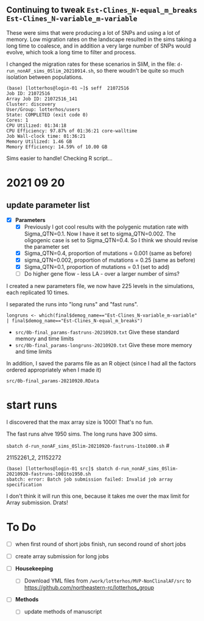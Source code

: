 

## Continuing to tweak `Est-Clines_N-equal_m_breaks` `Est-Clines_N-variable_m-variable`

These were sims that were producing a lot of SNPs and using a lot of memory. 
Low migration rates on the landscape resulted in the sims taking a long time to coalesce, 
and in addition a very large number of SNPs would evolve, which took a long time to filter and process.

I changed the migration rates for these scenarios in SliM, in the file: `d-run_nonAF_sims_0Slim_20210914.sh`, 
so there woudn't be quite so much isolation between populations.

```
(base) [lotterhos@login-01 ~]$ seff  21072516
Job ID: 21072516
Array Job ID: 21072516_141
Cluster: discovery
User/Group: lotterhos/users
State: COMPLETED (exit code 0)
Cores: 1
CPU Utilized: 01:34:18
CPU Efficiency: 97.87% of 01:36:21 core-walltime
Job Wall-clock time: 01:36:21
Memory Utilized: 1.46 GB
Memory Efficiency: 14.59% of 10.00 GB
```

Sims easier to handle! Checking R script...

# 2021 09 20

## update parameter list

- [x] **Parameters**
  - [x]  Previously I got cool results with the polygenic mutation rate with Sigma_QTN=0.1. Now I have it set to sigma_QTN=0.002. The oligogenic case is set to Sigma_QTN=0.4. So I think we should revise the parameter set 
    - [x]  Sigma_QTN=0.4, proportion of mutations = 0.001 (same as before)
    - [x]  sigma_QTN=0.002, proportion of mutations = 0.25 (same as before)
    - [x]  Sigma_QTN=0.1, proportion of mutations = 0.1 (set to add)
  - [ ]  Do higher gene flow - less LA - over a larger number of sims?

I created a new parameters file, we now have 225 levels in the simulations, each replicated 10 times.

I separated the runs into "long runs" and "fast runs".

`longruns <- which(final$demog_name=="Est-Clines_N-variable_m-variable" | final$demog_name=="Est-Clines_N-equal_m_breaks")`

* `src/0b-final_params-fastruns-20210920.txt` Give these standard memory and time limits
* `src/0b-final_params-longruns-20210920.txt` Give these more memory and time limits

In addition, I saved the params file as an R object (since I had all the factors ordered appropriately when I made it)

`src/0b-final_params-20210920.RData`

# start runs


I discovered that the max array size is 1000! That's no fun. 

The fast runs ahve 1950 sims. The long runs have 300 sims.

`sbatch d-run_nonAF_sims_0Slim-20210920-fastruns-1to1000.sh` # 

21152261_2, 21152272

```
(base) [lotterhos@login-01 src]$ sbatch d-run_nonAF_sims_0Slim-20210920-fastruns-1001to1950.sh
sbatch: error: Batch job submission failed: Invalid job array specification
```

I don't think it will run this one, because it takes me over the max limit for Array submission. Drats!


# To Do 

- [ ] when first round of short jobs finish, run second round of short jobs
- [ ] create array submission for long jobs

- [ ] **Housekeeping**
  - [ ] Download YML files from `/work/lotterhos/MVP-NonClinalAF/src` to  https://github.com/northeastern-rc/lotterhos_group

- [ ] **Methods**
  - [ ] update methods of manuscript

